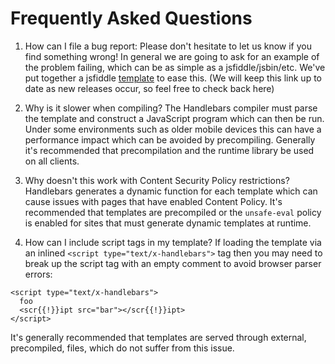 # Frequently Asked Questions

1. How can I file a bug report:
  Please don't hesitate to let us know if you find something wrong! In general we are going to ask for an example of the problem failing, which can be as simple as a jsfiddle/jsbin/etc. We've put together a jsfiddle [template](http://jsfiddle.net/9D88g/11/) to ease this. (We will keep this link up to date as new releases occur, so feel free to check back here)

1. Why is it slower when compiling?
  The Handlebars compiler must parse the template and construct a JavaScript program which can then be run. Under some environments such as older mobile devices this can have a performance impact which can be avoided by precompiling. Generally it's recommended that precompilation and the runtime library be used on all clients.

1. Why doesn't this work with Content Security Policy restrictions?
  Handlebars generates a dynamic function for each template which can cause issues with pages that have enabled Content Policy. It's recommended that templates are precompiled or the `unsafe-eval` policy is enabled for sites that must generate dynamic templates at runtime.

1. How can I include script tags in my template?
  If loading the template via an inlined `<script type="text/x-handlebars">` tag then you may need to break up the script tag with an empty comment to avoid browser parser errors:

  ```
  <script type="text/x-handlebars">
    foo
    <scr{{!}}ipt src="bar"></scr{{!}}ipt>
  </script>
  ```

  It's generally recommended that templates are served through external, precompiled, files, which do not suffer from this issue.
